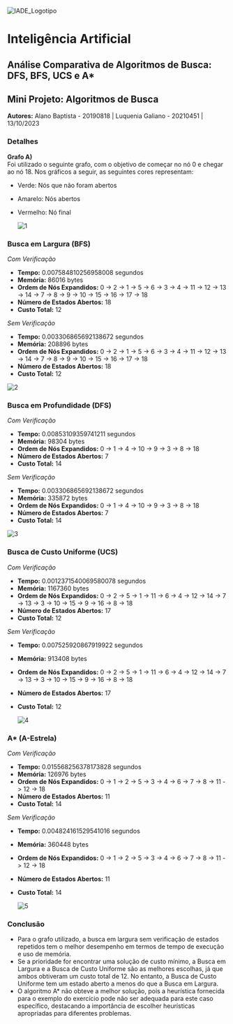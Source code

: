 
![IADE_Logotipo](https://github.com/alanocb/AlgoritmosBusca/assets/99679262/ec2d0dad-b541-48ef-936a-de170157ef48)

# Inteligência Artificial
## Análise Comparativa de Algoritmos de Busca: DFS, BFS, UCS e A*
## Mini Projeto: Algoritmos de Busca

**Autores:** Alano Baptista - 20190818 | Luquenia Galiano - 20210451 | 13/10/2023

### Detalhes
**Grafo A)**  
Foi utilizado o seguinte grafo, com o objetivo de começar no nó 0 e chegar ao nó 18. Nos gráficos a seguir, as seguintes cores representam:
- Verde: Nós que não foram abertos
- Amarelo: Nós abertos
- Vermelho: Nó final

  ![1](https://github.com/alanocb/AlgoritmosBusca/assets/99679262/0c1d7012-6fff-4711-a059-125650a06dd5)


### Busca em Largura (BFS)
*Com Verificação*
- **Tempo:** 0.007584810256958008 segundos
- **Memória:** 86016 bytes
- **Ordem de Nós Expandidos:** 0 -> 2 -> 1 -> 5 -> 6 -> 3 -> 4 -> 11 -> 12 -> 13 -> 14 -> 7 -> 8 -> 9 -> 10 -> 15 -> 16 -> 17 -> 18
- **Número de Estados Abertos:** 18
- **Custo Total:** 12

*Sem Verificação*
- **Tempo:** 0.003306865692138672 segundos
- **Memória:** 208896 bytes
- **Ordem de Nós Expandidos:** 0 -> 2 -> 1 -> 5 -> 6 -> 3 -> 4 -> 11 -> 12 -> 13 -> 14 -> 7 -> 8 -> 9 -> 10 -> 15 -> 16 -> 17 -> 18
- **Número de Estados Abertos:** 18
- **Custo Total:** 12
  
![2](https://github.com/alanocb/AlgoritmosBusca/assets/99679262/413eb922-9bb5-46f7-89e1-f5ef65457835)

### Busca em Profundidade (DFS)
*Com Verificação*
- **Tempo:** 0.00853109359741211 segundos
- **Memória:** 98304 bytes
- **Ordem de Nós Expandidos:** 0 -> 1 -> 4 -> 10 -> 9 -> 3 -> 8 -> 18
- **Número de Estados Abertos:** 7
- **Custo Total:** 14

*Sem Verificação*
- **Tempo:** 0.003306865692138672 segundos
- **Memória:** 335872 bytes
- **Ordem de Nós Expandidos:** 0 -> 1 -> 4 -> 10 -> 9 -> 3 -> 8 -> 18
- **Número de Estados Abertos:** 7
- **Custo Total:** 14
  
![3](https://github.com/alanocb/AlgoritmosBusca/assets/99679262/4f372036-28ad-44ab-a460-a286eea9a2f6)


### Busca de Custo Uniforme (UCS)
*Com Verificação*
- **Tempo:** 0.0012371540069580078 segundos
- **Memória:** 1167360 bytes
- **Ordem de Nós Expandidos:** 0 -> 2 -> 5 -> 1 -> 11 -> 6 -> 4 -> 12 -> 14 -> 7 -> 13 -> 3 -> 10 -> 15 -> 9 -> 16 -> 8 -> 18
- **Número de Estados Abertos:** 17
- **Custo Total:** 12

*Sem Verificação*
- **Tempo:** 0.007525920867919922 segundos
- **Memória:** 913408 bytes
- **Ordem de Nós Expandidos:** 0 -> 2 -> 5 -> 1 -> 11 -> 6 -> 4 -> 12 -> 14 -> 7 -> 13 -> 3 -> 10 -> 15 -> 9 -> 16 -> 8 -> 18
- **Número de Estados Abertos:** 17
- **Custo Total:** 12

  ![4](https://github.com/alanocb/AlgoritmosBusca/assets/99679262/06363f5f-349c-4476-af8d-3a03bf56bed7)


### A* (A-Estrela)
*Com Verificação*
- **Tempo:** 0.015568256378173828 segundos
- **Memória:** 126976 bytes
- **Ordem de Nós Expandidos:** 0 -> 1 -> 2 -> 5 -> 3 -> 4 -> 6 -> 7 -> 8 -> 11 -> 12 -> 18
- **Número de Estados Abertos:** 11
- **Custo Total:** 14

*Sem Verificação*
- **Tempo:** 0.004824161529541016 segundos
- **Memória:** 360448 bytes
- **Ordem de Nós Expandidos:** 0 -> 1 -> 2 -> 5 -> 3 -> 4 -> 6 -> 7 -> 8 -> 11 -> 12 -> 18
- **Número de Estados Abertos:** 11
- **Custo Total:** 14

  ![5](https://github.com/alanocb/AlgoritmosBusca/assets/99679262/104c47b1-cdcf-41ed-8b5f-77b003bfe612)


### Conclusão
- Para o grafo utilizado, a busca em largura sem verificação de estados repetidos tem o melhor desempenho em termos de tempo de execução e uso de memória.
- Se a prioridade for encontrar uma solução de custo mínimo, a Busca em Largura e a Busca de Custo Uniforme são as melhores escolhas, já que ambos obtiveram um custo total de 12. No entanto, a Busca de Custo Uniforme tem um estado aberto a menos do que a Busca em Largura.
- O algoritmo A* não obteve a melhor solução, pois a heurística fornecida para o exemplo do exercício pode não ser adequada para este caso específico, destacando a importância de escolher heurísticas apropriadas para diferentes problemas.
